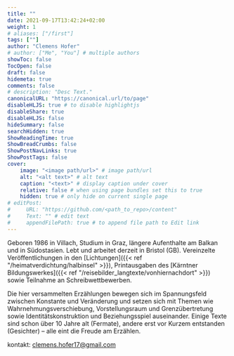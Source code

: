 ```yaml
---
title: ""
date: 2021-09-17T13:42:24+02:00
weight: 1
# aliases: ["/first"]
tags: [""]
author: "Clemens Hofer"
# author: ["Me", "You"] # multiple authors
showToc: false
TocOpen: false
draft: false
hidemeta: true
comments: false
# description: "Desc Text."
canonicalURL: "https://canonical.url/to/page"
disableHLJS: true # to disable highlightjs
disableShare: true
disableHLJS: false
hideSummary: false
searchHidden: true
ShowReadingTime: true
ShowBreadCrumbs: false
ShowPostNavLinks: true
ShowPostTags: false
cover:
    image: "<image path/url>" # image path/url
    alt: "<alt text>" # alt text
    caption: "<text>" # display caption under cover
    relative: false # when using page bundles set this to true
    hidden: true # only hide on current single page
# editPost:
#     URL: "https://github.com/<path_to_repo>/content"
#     Text: "" # edit text
#     appendFilePath: true # to append file path to Edit link
---
```


Geboren 1986 in Villach, Studium in Graz, längere Aufenthalte am Balkan und in Südostasien. Lebt und arbeitet derzeit in Bristol (GB). Vereinzelte Veröffentlichungen in den [Lichtungen]({{< ref "/heimatverdichtung/halbinsel" >}}), Printausgaben des [Kärntner Bildungswerkes]({{< ref "/reisebilder_langtexte/vonhiernachdort" >}}) sowie Teilnahme an Schreibwettbewerben. 

Die hier versammelten Erzählungen bewegen sich im Spannungsfeld zwischen Konstante und Veränderung und setzen sich mit Themen wie Wahrnehmungsverschiebung, Vorstellungsraum und Grenzübertretung sowie Identitätskonstruktion und Beziehungsspiel auseinander. Einige Texte sind schon über 10 Jahre alt (Fermate), andere erst vor Kurzem entstanden (Gesichter) – alle eint die Freude am Erzählen. 

kontakt: clemens.hofer17@gmail.com